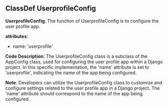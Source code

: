 ## ClassDef UserprofileConfig
**UserprofileConfig**: The function of UserprofileConfig is to configure the user profile app.

**attributes**:
- name: 'userprofile'

**Code Description**:
The UserprofileConfig class is a subclass of the AppConfig class, used for configuring the user profile app within a Django project. In this specific implementation, the 'name' attribute is set to 'userprofile', indicating the name of the app being configured.

**Note**:
Developers can utilize the UserprofileConfig class to customize and configure settings related to the user profile app in a Django project. The 'name' attribute should correspond to the name of the app being configured.
